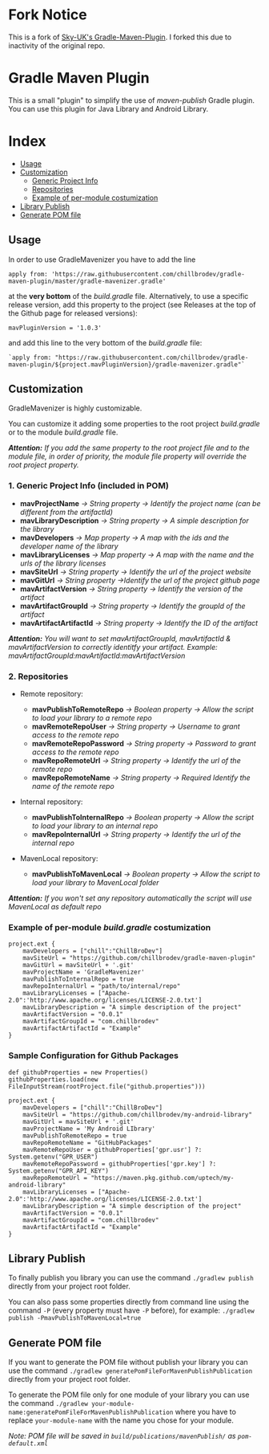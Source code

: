 # Fork Notice
This is a fork of [Sky-UK's Gradle-Maven-Plugin](https://github.com/sky-uk/gradle-maven-plugin). I forked this due to inactivity of the original repo. 

# Gradle Maven Plugin
This is a small "plugin" to simplify the use of *maven-publish* Gradle plugin. 
You can use this plugin for Java Library and Android Library.

# Index

* [Usage](#usage)
* [Customization](#customization)
    * [Generic Project Info](#genericInfo)
    * [Repositories](#repositories)
    * [Example of per-module costumization](#examplePerModule)
* [Library Publish](#publishCommand)
* [Generate POM file](#pomGeneration)

## <a name="usage"/>Usage
In order to use GradleMavenizer you have to add the line

`apply from: 'https://raw.githubusercontent.com/chillbrodev/gradle-maven-plugin/master/gradle-mavenizer.gradle'`

at the <b>very bottom</b> of the *build.gradle* file. Alternatively, to use a specific release version, add this property to the project (see Releases at the top of the Github page for released versions):

    mavPluginVersion = '1.0.3'
    
and add this line to the very bottom of the *build.gradle* file:

    `apply from: "https://raw.githubusercontent.com/chillbrodev/gradle-maven-plugin/${project.mavPluginVersion}/gradle-mavenizer.gradle"`

## <a name="customization"/>Customization
GradleMavenizer is highly customizable.

You can customize it adding some properties to the root project *build.gradle* or to the module *build.gradle* file.

_<b>Attention:</b> If you add the same property to the root project file and to the module file, in order of priority, the module file property will override the root project property._

### <a name="genericInfo"/>1. Generic Project Info (included in POM)

* <b>mavProjectName</b> _-> String property -> Identify the project name (can be different from the artifactId)_
* <b>mavLibraryDescription</b> _-> String property -> A simple description for the library_
* <b>mavDevelopers</b> _-> Map property -> A map with the ids and the developer name of the library_
* <b>mavLibraryLicenses</b> _-> Map property -> A map with the name and the urls of the library licenses_
* <b>mavSiteUrl</b> _-> String property -> Identify the url of the project website_
* <b>mavGitUrl</b> _-> String property ->Identify the url of the project github page_
* <b>mavArtifactVersion</b> _-> String property -> Identify the version of the artifact_
* <b>mavArtifactGroupId</b> _-> String property -> Identify the groupId of the artifact_
* <b>mavArtifactArtifactId</b> _-> String property -> Identify the ID of the artifact_

_<b>Attention:</b> You will want to set mavArtifactGroupId, mavArtifactId & mavArtifactVersion to correctly identitfy your artifact. Example: mavArtifactGroupId:mavArtifactId:mavArtifactVersion_

### <a name="repositories"/>2. Repositories

* Remote repository:
    * <b>mavPublishToRemoteRepo</b> _-> Boolean property -> Allow the script to load your library to a remote repo_
    * <b>mavRemoteRepoUser</b> _-> String property -> Username to grant access to the remote repo_
    * <b>mavRemoteRepoPassword</b> _-> String property -> Password to grant access to the remote repo_
    * <b>mavRepoRemoteUrl</b> _-> String property -> Identify the url of the remote repo_
    * <b>mavRepoRemoteName</b> _-> String property -> *Required* Identify the name of the remote repo_
    
* Internal repository:
    * <b>mavPublishToInternalRepo</b> _-> Boolean property -> Allow the script to load your library to an internal repo_
    * <b>mavRepoInternalUrl</b> _-> String property -> Identify the url of the internal repo_
    
* MavenLocal repository:
    * <b>mavPublishToMavenLocal</b> _-> Boolean property -> Allow the script to load your library to MavenLocal folder_
    
_<b>Attention:</b> If you won't set any repository automatically the script will use MavenLocal as default repo_

### <a name="examplePerModule"/>Example of per-module _build.gradle_ costumization

```
project.ext {
    mavDevelopers = ["chill":"ChillBroDev"]
    mavSiteUrl = "https://github.com/chillbrodev/gradle-maven-plugin"
    mavGitUrl = mavSiteUrl + '.git'
    mavProjectName = 'GradleMavenizer'
    mavPublishToInternalRepo = true
    mavRepoInternalUrl = "path/to/internal/repo"
    mavLibraryLicenses = ["Apache-2.0":'http://www.apache.org/licenses/LICENSE-2.0.txt']
    mavLibraryDescription = "A simple description of the project"
    mavArtifactVersion = "0.0.1"
    mavArtifactGroupId = "com.chillbrodev"
    mavArtifactArtifactId = "Example"
}
```

### Sample Configuration for Github Packages

```
def githubProperties = new Properties()
githubProperties.load(new FileInputStream(rootProject.file("github.properties")))

project.ext {
    mavDevelopers = ["chill":"ChillBroDev"]
    mavSiteUrl = "https://github.com/chillbrodev/my-android-library"
    mavGitUrl = mavSiteUrl + '.git'
    mavProjectName = 'My Android LIbrary'
    mavPublishToRemoteRepo = true
    mavRepoRemoteName = "GitHubPackages"
    mavRemoteRepoUser = githubProperties['gpr.usr'] ?: System.getenv("GPR_USER")
    mavRemoteRepoPassword = githubProperties['gpr.key'] ?: System.getenv("GPR_API_KEY")
    mavRepoRemoteUrl = "https://maven.pkg.github.com/uptech/my-android-library"
    mavLibraryLicenses = ["Apache-2.0":'http://www.apache.org/licenses/LICENSE-2.0.txt']
    mavLibraryDescription = "A simple description of the project"
    mavArtifactVersion = "0.0.1"
    mavArtifactGroupId = "com.chillbrodev"
    mavArtifactArtifactId = "Example"
}
```

## <a name="publishCommand"/>Library Publish
To finally publish you library you can use the command `./gradlew publish` directly from your project root folder.

You can also pass some properties directly from command line using the command `-P` (every property must have `-P` before), for example:
`./gradlew publish -PmavPublishToMavenLocal=true`

## <a name="pomGeneration"/>Generate POM file
If you want to generate the POM file without publish your library you can use the command `./gradlew generatePomFileForMavenPublishPublication` directly from your project root folder.

To generate the POM file only for one module of your library you can use the command `./gradlew your-module-name:generatePomFileForMavenPublishPublication` where you have to replace `your-module-name` with the name you chose for your module.

_Note: POM file will be saved in `build/publications/mavenPublish/` as `pom-default.xml`_
